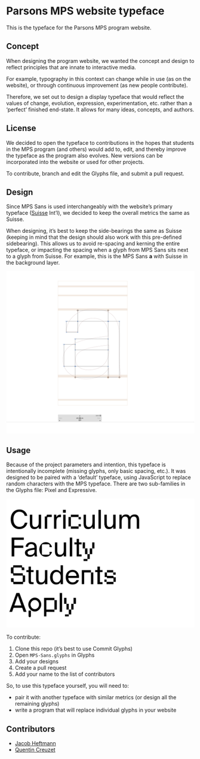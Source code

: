 # Parsons MPS website typeface
This is the typeface for the Parsons MPS program website.

## Concept
When designing the program website, we wanted the concept and design to reflect principles that are innate to interactive media.

For example, typography in this context can change while in use (as on the website), or through continuous improvement (as new people contribute).

Therefore, we set out to design a display typeface that would reflect the values of change, evolution, expression, experimentation, etc. rather than a ‘perfect’ finished end-state. It allows for many ideas, concepts, and authors.

## License
We decided to open the typeface to contributions in the hopes that students in the MPS program (and others) would add to, edit, and thereby improve the typeface as the program also evolves. New versions can be incorporated into the website or used for other projects.

To contribute, branch and edit the Glyphs file, and submit a pull request.

## Design
Since MPS Sans is used interchangeably with the website’s primary typeface ([Suisse](https://www.swisstypefaces.com/fonts/suisse/) Int’l), we decided to keep the overall metrics the same as Suisse.

When designing, it’s best to keep the side-bearings the same as  Suisse (keeping in mind that the design should also work with this pre-defined sidebearing). This allows us to avoid re-spacing and kerning the entire typeface, or impacting the spacing when a glyph from MPS Sans sits next to a glyph from Suisse. For example, this is the MPS Sans **a** with Suisse in the background layer.

![](documentation/side-bearings.png)

## Usage
Because of the project parameters and intention, this typeface is intentionally incomplete (missing glyphs, only basic spacing, etc.). It was designed to be paired with a ‘default’ typeface, using JavaScript to replace random characters with the MPS typeface. There are two sub-families in the Glyphs file: Pixel and Expressive.

![](documentation/in-use-1.png)

To contribute:
1. Clone this repo (it’s best to use Commit Glyphs)
1. Open `MPS-Sans.glyphs` in Glyphs
3. Add your designs
4. Create a pull request
5. Add your name to the list of contributors

So, to use this typeface yourself, you will need to:
- pair it with another typeface with similar metrics (or design all the remaining glyphs)
- write a program that will replace individual glyphs in your website

## Contributors
- [Jacob Heftmann](https://www.jacobheftmann.com/)
- [Quentin Creuzet](https://www.quentincreuzet.fr/)